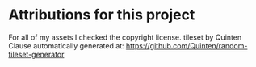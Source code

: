 # Attributions for this project
For all of my assets I checked the copyright license.
tileset by Quinten Clause automatically generated at: https://github.com/Quinten/random-tileset-generator
